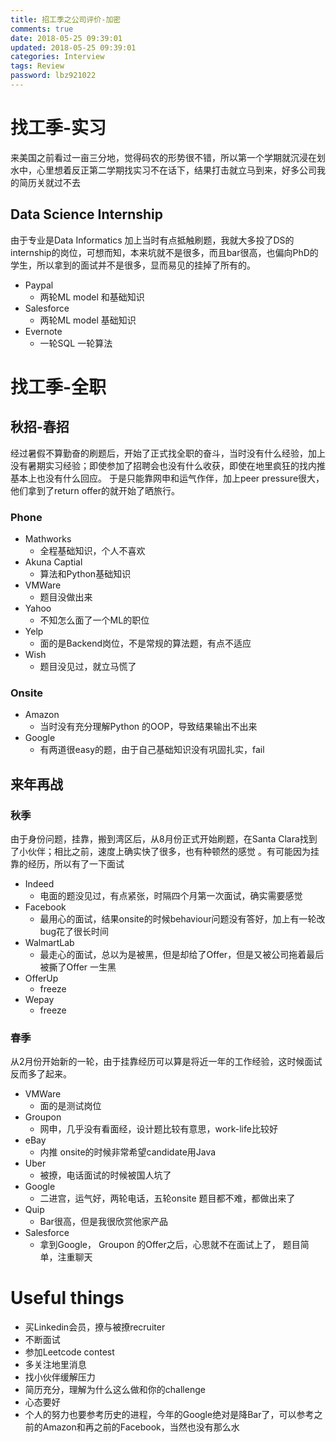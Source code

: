 ```yaml
---
title: 招工季之公司评价-加密
comments: true
date: 2018-05-25 09:39:01
updated: 2018-05-25 09:39:01
categories: Interview
tags: Review
password: lbz921022
---
```

# 找工季-实习
来美国之前看过一亩三分地，觉得码农的形势很不错，所以第一个学期就沉浸在划水中，心里想着反正第二学期找实习不在话下，结果打击就立马到来，好多公司我的简历关就过不去
## Data Science Internship
由于专业是Data Informatics 加上当时有点抵触刷题，我就大多投了DS的internship的岗位，可想而知，本来坑就不是很多，而且bar很高，也偏向PhD的学生，所以拿到的面试并不是很多，显而易见的挂掉了所有的。

- Paypal
	- 两轮ML model 和基础知识
- Salesforce
	- 两轮ML model 基础知识 
- Evernote
	- 一轮SQL 一轮算法

# 找工季-全职
## 秋招-春招
经过暑假不算勤奋的刷题后，开始了正式找全职的奋斗，当时没有什么经验，加上没有暑期实习经验；即使参加了招聘会也没有什么收获，即使在地里疯狂的找内推基本上也没有什么回应。 于是只能靠网申和运气作伴，加上peer pressure很大，他们拿到了return offer的就开始了晒旅行。
### Phone
- Mathworks
	- 全程基础知识，个人不喜欢
- Akuna Captial
	- 算法和Python基础知识 
- VMWare
	- 题目没做出来 
- Yahoo
	- 不知怎么面了一个ML的职位 
- Yelp
	- 面的是Backend岗位，不是常规的算法题，有点不适应 
- Wish
	- 题目没见过，就立马慌了

### Onsite
- Amazon
	- 当时没有充分理解Python 的OOP，导致结果输出不出来
- Google
	- 有两道很easy的题，由于自己基础知识没有巩固扎实，fail

## 来年再战
### 秋季
由于身份问题，挂靠，搬到湾区后，从8月份正式开始刷题，在Santa Clara找到了小伙伴；相比之前，速度上确实快了很多，也有种顿然的感觉
。有可能因为挂靠的经历，所以有了一下面试

- Indeed
	- 电面的题没见过，有点紧张，时隔四个月第一次面试，确实需要感觉 
- Facebook
	- 最用心的面试，结果onsite的时候behaviour问题没有答好，加上有一轮改bug花了很长时间 
- WalmartLab
	- 最走心的面试，总以为是被黑，但是却给了Offer，但是又被公司拖着最后被撕了Offer 一生黑
- OfferUp
	- freeze 
- Wepay
	- freeze  

### 春季
从2月份开始新的一轮，由于挂靠经历可以算是将近一年的工作经验，这时候面试反而多了起来。

- VMWare
	- 面的是测试岗位 
- Groupon
	- 网申，几乎没有看面经，设计题比较有意思，work-life比较好 
- eBay
	- 内推 onsite的时候非常希望candidate用Java 
- Uber
	- 被撩，电话面试的时候被国人坑了 
- Google 
	- 二进宫，运气好，两轮电话，五轮onsite 题目都不难，都做出来了 
- Quip
	- Bar很高，但是我很欣赏他家产品 
- Salesforce
	- 拿到Google， Groupon 的Offer之后，心思就不在面试上了， 题目简单，注重聊天

# Useful things
- 买Linkedin会员，撩与被撩recruiter
- 不断面试
- 参加Leetcode contest
- 多关注地里消息
- 找小伙伴缓解压力
- 简历充分，理解为什么这么做和你的challenge
- 心态要好
- 个人的努力也要参考历史的进程，今年的Google绝对是降Bar了，可以参考之前的Amazon和再之前的Facebook，当然也没有那么水	